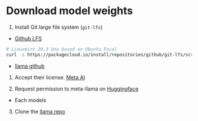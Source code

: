# Download model weights

1. Install Git large file system (`git-lfs`)
  - [Github LFS](https://github.com/git-lfs/git-lfs/blob/main/INSTALLING.md)
  ```bash
  # Linuxmint 20.3 Una based on Ubuntu Focal
  curl -s https://packagecloud.io/install/repositories/github/git-lfs/script.deb.sh | os=ubuntu dist=focal sudo -E bash
  ```

- [llama github](https://github.com/facebookresearch/llama/blob/main/README.md)

1. Accept their license. [Meta AI](https://ai.meta.com/resources/models-and-libraries/llama-downloads/)

2. Request permission to meta-llama on [Huggingface](https://huggingface.co/meta-llama)
  - Each models

3. Clone the [llama repo](https://github.com/facebookresearch/llama)



